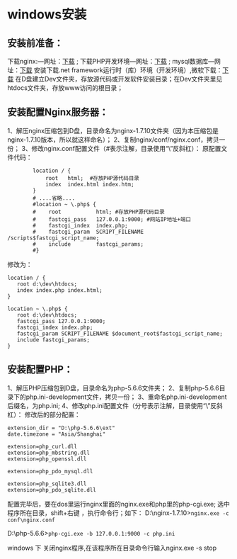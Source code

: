 # windows安装
## 安装前准备：
下载nginx:—网址：[下载](nginx.org/en/download.html) ; 
下载PHP开发环境—网址：[下载](php.net/download/) ;
mysql数据库—网址：[下载](http://dev.mysql.com/downloads/windows/installer/)
安装下载.net framework运行时（库）环境（开发环境）,微软下载：[下载](http://www.microsoft.com/zh-cn/download/confirmation.aspx?id=5582)
在D盘建立Dev文件夹，存放源代码或开发软件安装目录；在Dev文件夹里见htdocs文件夹，存放www访问的根目录；

## 安装配置Nginx服务器：
1、解压nginx压缩包到D盘，目录命名为nginx-1.7.10文件夹（因为本压缩包是nginx-1.7.10版本，所以就这样命名）；
2、复制nginx/conf/nginx.conf，拷贝一份；
3、修改nginx.conf配置文件（#表示注解，目录使用“\”反斜杠）：
原配置文件代码：
```
        location / {
            root   html;  #存放PHP源代码目录
            index  index.html index.htm;
        }
        # ....省略....
        #location ~ \.php$ {
        #    root           html; #存放PHP源代码目录
        #    fastcgi_pass   127.0.0.1:9000; #网站IP地址+端口
        #    fastcgi_index  index.php;
        #    fastcgi_param  SCRIPT_FILENAME  /scripts$fastcgi_script_name;
        #    include        fastcgi_params;
        #}
```       
修改为：
```
location / {
   root d:\dev\htdocs;
   index index.php index.html;
}

location ~ \.php$ {
   root d:\dev\htdocs;
   fastcgi_pass 127.0.0.1:9000;
   fastcgi_index index.php;
   fastcgi_param SCRIPT_FILENAME $document_root$fastcgi_script_name;
   include fastcgi_params;
}
```
## 安装配置PHP：
1、解压PHP压缩包到D盘，目录命名为php-5.6.6文件夹；
2、复制php-5.6.6目录下的php.ini-development文件，拷贝一份；
3、重命名php.ini-development后缀名，为php.ini;
4、修改php.ini配置文件（分号表示注解，目录使用“\”反斜杠）：
修改后的部分配置：
```
extension_dir = "D:\php-5.6.6\ext"
date.timezone = "Asia/Shanghai"

extension=php_curl.dll
extension=php_mbstring.dll
extension=php_openssl.dll

extension=php_pdo_mysql.dll

extension=php_sqlite3.dll
extension=php_pdo_sqlite.dll
```
  配置完毕后，要在dos里运行nginx里面的nginx.exe和php里的php-cgi.exe;
选中程序所在目录，shift+右键  ，执行命令行；如下：
D:\nginx-1.7.10>`nginx.exe -c conf\nginx.conf`

D:\php-5.6.6>`php-cgi.exe -b 127.0.0.1:9000 -c php.ini`

windows 下 关闭nginx程序,在该程序所在目录命令行输入nginx.exe -s stop  



